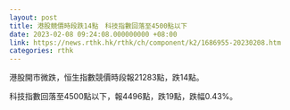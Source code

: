 ```yaml
---
layout: post
title: 港股競價時段跌14點　科技指數回落至4500點以下
date: 2023-02-08 09:24:08.000000000 +08:00
link: https://news.rthk.hk/rthk/ch/component/k2/1686955-20230208.htm
categories: rthk
---
```


港股開市微跌，恒生指數競價時段報21283點，跌14點。

科技指數回落至4500點以下，報4496點，跌19點，跌幅0.43%。
